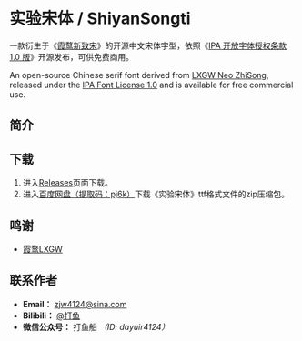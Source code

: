 # 实验宋体 / ShiyanSongti
一款衍生于《[霞鹜新致宋](https://github.com/lxgw/LxgwNeoZhiSong)》的开源中文宋体字型，依照《[IPA 开放字体授权条款 1.0 版](https://opensource.org/licenses/IPA/)》开源发布，可供免费商用。

An open-source Chinese serif font derived from [LXGW Neo ZhiSong](https://github.com/lxgw/LxgwNeoZhiSong), released under the [IPA Font License 1.0](https://opensource.org/licenses/IPA/) and is available for free commercial use.

## 简介

## 下载
1. 进入[Releases](https://github.com/Fisher4124/ShiyanSongti/releases)页面下载。
2. 进入[百度网盘（提取码：pj6k）](https://pan.baidu.com/s/10WNrKRvXhPI_NzVI5fIfdA?pwd=pj6k)下载《实验宋体》ttf格式文件的zip压缩包。

## 鸣谢
- [霞鹜LXGW](https://lxgw.github.io/)

## 联系作者
- **Email：** zjw4124@sina.com
- **Bilibili：** [@打鱼](https://space.bilibili.com/1583446978)
- **微信公众号：** 打鱼船 *（ID: dayuir4124）*
